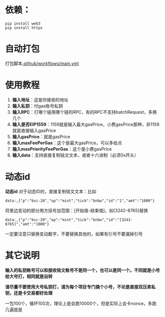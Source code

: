
# 依赖：
```
pip install web3
pip install httpx
```


# 自动打包

打包脚本[.github/workflows/main.yml](.github/workflows/main.yml)



# 使用教程

1. **输入地址**：这是你接收的地址
2. **输入私钥**：付gas账号私钥
3. **输入RPC**：打哪个链用哪个链的RPC，有的RPC不支持batchRequest，多换几个
4. **输入是否EIP1559**：1159就是输入最大gasPrice，小费gasPrice那种，非1159就是直接输入gasPrice
5. **输入gasPrice**：就是gasPrice
6. **输入maxFeePerGas**：这个是最大gasPrice，可以多给点
7. **输入maxPriorityFeePerGas**：这个是小费gasPrice
8. **输入data**：支持直接复制铭文文本，或者十六进制（必须0x开头）

# 动态id
**动态id** 对于动态ID的，直接复制铭文文本：比如

```
data:,{"p":"bsc-20","op":"mint","tick":"bnbw","id":"1","amt":"1000"}
```

将里边变动的部分用方括号加范围：[开始值-结束值]，如[3242-8765]替换

```
data:,{"p":"bsc-20","op":"mint","tick":"bnbw","id":"[3242-8765]","amt":"1000"}
```

一定要注意只替换变动数字，不要替换其他的，如果有引号不要漏掉引号

   
# 其它说明

**输入的私钥账号可以和接收铭文账号不是同一个，也可以是同一个。不同就是小号给大号打，相同就是自转**

**请尽量不要使用大号私钥打，请为每个项目专门搞个小号，不论是直接双压卖私钥，还是卡交易都好处理**


一包100个，循环100次，理论上是会跑10000个，但是实际上会卡nonce，多跑几遍就是
